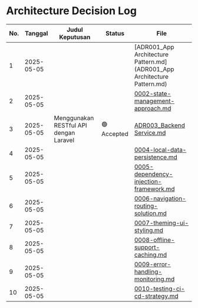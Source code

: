 # Architecture Decision Log

| No. | Tanggal     | Judul Keputusan                         | Status   | File                                                   |
|-----|-------------|------------------------------------------|----------|--------------------------------------------------------|
| 1   | 2025-05-05  | <Tanpa Judul>     | <No Status> | [ADR001_App Architecture Pattern.md](ADR001_App Architecture Pattern.md) |
| 2   | 2025-05-05  | <Tanpa Judul>      | <No Status> | [0002-state-management-approach.md](0002-state-management-approach.md) |
| 3   | 2025-05-05  | Menggunakan RESTful API dengan Laravel  | 🟢 Accepted | [ADR003_Backend Service.md](ADR003_Backend-Service.md) |
| 4   | 2025-05-05  | <Tanpa Judul>         | <No Status> | [0004-local-data-persistence.md](0004-local-data-persistence.md) |
| 5   | 2025-05-05  | <Tanpa Judul>      | <No Status> | [0005-dependency-injection-framework.md](0005-dependency-injection-framework.md) |
| 6   | 2025-05-05  | <Tanpa Judul>          | <No Status> | [0006-navigation-routing-solution.md](0006-navigation-routing-solution.md) |
| 7   | 2025-05-05  | <Tanpa Judul> | <No Status> | [0007-theming-ui-styling.md](0007-theming-ui-styling.md) |
| 8   | 2025-05-05  | <Tanpa Judul>    | <No Status> | [0008-offline-support-caching.md](0008-offline-support-caching.md) |
| 9   | 2025-05-05  | <Tanpa Judul>     | <No Status> | [0009-error-handling-monitoring.md](0009-error-handling-monitoring.md) |
| 10  | 2025-05-05  | <Tanpa Judul> | <No Status> | [0010-testing-ci-cd-strategy.md](0010-testing-ci-cd-strategy.md) |
